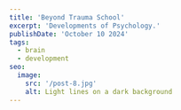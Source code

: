 ```yaml
---
title: 'Beyond Trauma School'
excerpt: 'Developments of Psychology.'
publishDate: 'October 10 2024'
tags:
  - brain
  - development
seo:
  image:
    src: '/post-8.jpg'
    alt: Light lines on a dark background
---
```


